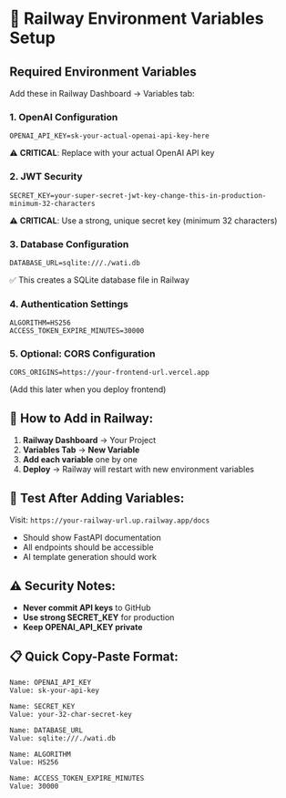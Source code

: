 # 🔐 Railway Environment Variables Setup

## Required Environment Variables

Add these in Railway Dashboard → Variables tab:

### 1. OpenAI Configuration
```
OPENAI_API_KEY=sk-your-actual-openai-api-key-here
```
⚠️ **CRITICAL**: Replace with your actual OpenAI API key

### 2. JWT Security  
```
SECRET_KEY=your-super-secret-jwt-key-change-this-in-production-minimum-32-characters
```
⚠️ **CRITICAL**: Use a strong, unique secret key (minimum 32 characters)

### 3. Database Configuration
```
DATABASE_URL=sqlite:///./wati.db
```
✅ This creates a SQLite database file in Railway

### 4. Authentication Settings
```
ALGORITHM=HS256
ACCESS_TOKEN_EXPIRE_MINUTES=30000
```

### 5. Optional: CORS Configuration
```
CORS_ORIGINS=https://your-frontend-url.vercel.app
```
(Add this later when you deploy frontend)

## 🚀 How to Add in Railway:

1. **Railway Dashboard** → Your Project
2. **Variables Tab** → **New Variable**
3. **Add each variable** one by one
4. **Deploy** → Railway will restart with new environment variables

## 🧪 Test After Adding Variables:

Visit: `https://your-railway-url.up.railway.app/docs`
- Should show FastAPI documentation
- All endpoints should be accessible
- AI template generation should work

## ⚠️ Security Notes:

- **Never commit API keys** to GitHub
- **Use strong SECRET_KEY** for production
- **Keep OPENAI_API_KEY private**

## 📋 Quick Copy-Paste Format:

```
Name: OPENAI_API_KEY
Value: sk-your-api-key

Name: SECRET_KEY  
Value: your-32-char-secret-key

Name: DATABASE_URL
Value: sqlite:///./wati.db

Name: ALGORITHM
Value: HS256

Name: ACCESS_TOKEN_EXPIRE_MINUTES
Value: 30000
```